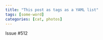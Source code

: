 ```yaml
---
title: "This post as tags as a YAML list"
tags: [some-word]
categories: [cat, photos]
---
```


Issue #512

